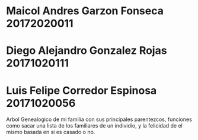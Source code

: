 
# Maicol Andres Garzon Fonseca 20172020011 
# Diego Alejandro Gonzalez Rojas 20171020111
# Luis Felipe Corredor Espinosa 20171020056

Arbol Genealogico de mi familia con sus principales parentezcos, funciones como sacar una lista de los familiares de un individio, y la felicidad de el mismo basada en si es casado o no.
